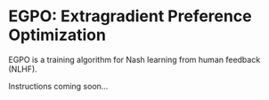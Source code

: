 # EGPO: Extragradient Preference Optimization
EGPO is a training algorithm for Nash learning from human feedback (NLHF).


Instructions coming soon...


